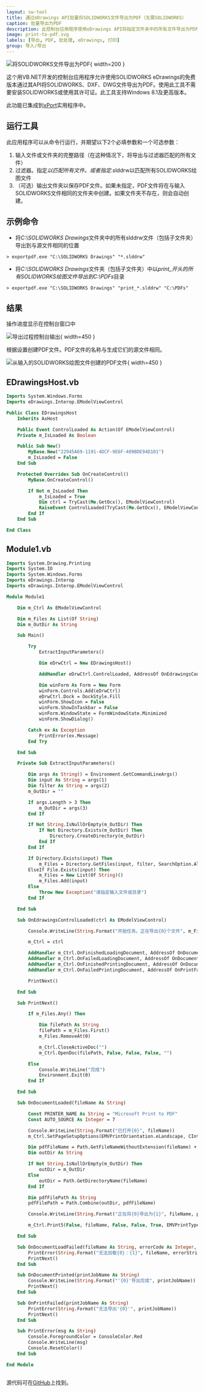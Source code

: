 ```yaml
---
layout: sw-tool
title: 通过eDrawings API批量将SOLIDWORKS文件导出为PDF（无需SOLIDWORKS）
caption: 批量导出为PDF
description: 此控制台应用程序使用eDrawings API将指定文件夹中的所有文件导出为PDF格式，无需安装SOLIDWORKS或使用SOLIDWORKS许可证
image: print-to-pdf.svg
labels: [导出, PDF, 批处理, eDrawings, 打印]
group: 导入/导出
---
```

![将SOLIDWORKS文件导出为PDF](print-to-pdf.svg){ width=200 }

这个用VB.NET开发的控制台应用程序允许使用SOLIDWORKS eDrawings的免费版本通过其API将SOLIDWORKS、DXF、DWG文件导出为PDF。使用此工具不需要安装SOLIDWORKS或使用其许可证。此工具支持Windows 8.1及更高版本。

此功能已集成到[xPort](https://cadplus.xarial.com/xport/)实用程序中。

## 运行工具

此应用程序可以从命令行运行，并期望以下2个必填参数和一个可选参数：

1. 输入文件或文件夹的完整路径（在这种情况下，将导出与过滤器匹配的所有文件）
2. 过滤器。指定*以匹配所有文件。或者指定*.slddrw以匹配所有SOLIDWORKS绘图文件
3. （可选）输出文件夹以保存PDF文件。如果未指定，PDF文件将在与输入SOLIDWORKS文件相同的文件夹中创建。如果文件夹不存在，则会自动创建。

## 示例命令

* 将*C:\SOLIDWORKS Drawings*文件夹中的所有slddrw文件（包括子文件夹）导出到与源文件相同的位置

~~~
> exportpdf.exe "C:\SOLIDWORKS Drawings" "*.slddrw"
~~~

* 将*C:\SOLIDWORKS Drawings*文件夹（包括子文件夹）中以*print_*开头的所有SOLIDWORKS绘图文件导出到*C:\PDFs*目录

~~~
> exportpdf.exe "C:\SOLIDWORKS Drawings" "print_*.slddrw" "C:\PDFs"
~~~

## 结果

操作进度显示在控制台窗口中

![导出过程控制台输出](export-results-console.png){ width=450 }

根据设置创建PDF文件。PDF文件的名称与生成它们的源文件相同。

![从输入的SOLIDWORKS绘图文件创建的PDF文件](exported-pdfs.png){ width=450 }

## EDrawingsHost.vb

~~~ vb
Imports System.Windows.Forms
Imports eDrawings.Interop.EModelViewControl

Public Class EDrawingsHost
    Inherits AxHost

    Public Event ControlLoaded As Action(Of EModelViewControl)
    Private m_IsLoaded As Boolean

    Public Sub New()
        MyBase.New("22945A69-1191-4DCF-9E6F-409BDE94D101")
        m_IsLoaded = False
    End Sub

    Protected Overrides Sub OnCreateControl()
        MyBase.OnCreateControl()

        If Not m_IsLoaded Then
            m_IsLoaded = True
            Dim ctrl = TryCast(Me.GetOcx(), EModelViewControl)
            RaiseEvent ControlLoaded(TryCast(Me.GetOcx(), EModelViewControl))
        End If
    End Sub

End Class

~~~



## Module1.vb

~~~ vb
Imports System.Drawing.Printing
Imports System.IO
Imports System.Windows.Forms
Imports eDrawings.Interop
Imports eDrawings.Interop.EModelViewControl

Module Module1

    Dim m_Ctrl As EModelViewControl

    Dim m_Files As List(Of String)
    Dim m_OutDir As String

    Sub Main()

        Try
            ExtractInputParameters()

            Dim eDrwCtrl = New EDrawingsHost()

            AddHandler eDrwCtrl.ControlLoaded, AddressOf OnEdrawingsControlLoaded

            Dim winForm As Form = New Form
            winForm.Controls.Add(eDrwCtrl)
            eDrwCtrl.Dock = DockStyle.Fill
            winForm.ShowIcon = False
            winForm.ShowInTaskbar = False
            winForm.WindowState = FormWindowState.Minimized
            winForm.ShowDialog()

        Catch ex As Exception
            PrintError(ex.Message)
        End Try

    End Sub

    Private Sub ExtractInputParameters()

        Dim args As String() = Environment.GetCommandLineArgs()
        Dim input As String = args(1)
        Dim filter As String = args(2)
        m_OutDir = ""

        If args.Length > 3 Then
            m_OutDir = args(3)
        End If

        If Not String.IsNullOrEmpty(m_OutDir) Then
            If Not Directory.Exists(m_OutDir) Then
                Directory.CreateDirectory(m_OutDir)
            End If
        End If

        If Directory.Exists(input) Then
            m_Files = Directory.GetFiles(input, filter, SearchOption.AllDirectories).ToList()
        ElseIf File.Exists(input) Then
            m_Files = New List(Of String)()
            m_Files.Add(input)
        Else
            Throw New Exception("请指定输入文件或目录")
        End If

    End Sub

    Sub OnEdrawingsControlLoaded(ctrl As EModelViewControl)

        Console.WriteLine(String.Format("开始任务。正在导出{0}个文件", m_Files.Count))

        m_Ctrl = ctrl

        AddHandler m_Ctrl.OnFinishedLoadingDocument, AddressOf OnDocumentLoaded
        AddHandler m_Ctrl.OnFailedLoadingDocument, AddressOf OnDocumentLoadFailed
        AddHandler m_Ctrl.OnFinishedPrintingDocument, AddressOf OnDocumentPrinted
        AddHandler m_Ctrl.OnFailedPrintingDocument, AddressOf OnPrintFailed

        PrintNext()

    End Sub

    Sub PrintNext()

        If m_Files.Any() Then

            Dim filePath As String
            filePath = m_Files.First()
            m_Files.RemoveAt(0)

            m_Ctrl.CloseActiveDoc("")
            m_Ctrl.OpenDoc(filePath, False, False, False, "")

        Else
            Console.WriteLine("完成")
            Environment.Exit(0)
        End If

    End Sub

    Sub OnDocumentLoaded(fileName As String)

        Const PRINTER_NAME As String = "Microsoft Print to PDF"
        Const AUTO_SOURCE As Integer = 7

        Console.WriteLine(String.Format("已打开{0}", fileName))
        m_Ctrl.SetPageSetupOptions(EMVPrintOrientation.eLandscape, CInt(PaperKind.A4), 100, 100, 1, AUTO_SOURCE, PRINTER_NAME, 0, 0, 0, 0)

        Dim pdfFileName = Path.GetFileNameWithoutExtension(fileName) + ".pdf"
        Dim outDir As String

        If Not String.IsNullOrEmpty(m_OutDir) Then
            outDir = m_OutDir
        Else
            outDir = Path.GetDirectoryName(fileName)
        End If

        Dim pdfFilePath As String
        pdfFilePath = Path.Combine(outDir, pdfFileName)

        Console.WriteLine(String.Format("正在将{0}导出为{1}", fileName, pdfFilePath))

        m_Ctrl.Print5(False, fileName, False, False, True, EMVPrintType.eOneToOne, 1, 0, 0, True, 1, 1, pdfFilePath)

    End Sub

    Sub OnDocumentLoadFailed(fileName As String, errorCode As Integer, errorString As String)
        PrintError(String.Format("无法加载{0}：{1}", fileName, errorString))
        PrintNext()
    End Sub

    Sub OnDocumentPrinted(printJobName As String)
        Console.WriteLine(String.Format("'{0}'导出完成", printJobName))
        PrintNext()
    End Sub

    Sub OnPrintFailed(printJobName As String)
        PrintError(String.Format("无法导出'{0}'", printJobName))
        PrintNext()
    End Sub

    Sub PrintError(msg As String)
        Console.ForegroundColor = ConsoleColor.Red
        Console.WriteLine(msg)
        Console.ResetColor()
    End Sub

End Module



~~~



源代码可在[GitHub](https://github.com/codestackdev/solidworks-api-examples/tree/master/edrawings-api/BatchExportPdf)上找到。